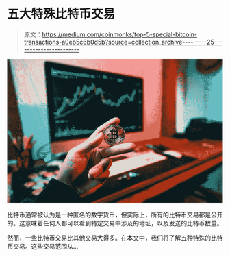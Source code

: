 # 五大特殊比特币交易

> 原文：<https://medium.com/coinmonks/top-5-special-bitcoin-transactions-a0eb5c6b0d5b?source=collection_archive---------25----------------------->

![](img/24840c0107ecb0694e29ebcf14042e8a.png)

比特币通常被认为是一种匿名的数字货币，但实际上，所有的比特币交易都是公开的。这意味着任何人都可以看到特定交易中涉及的地址，以及发送的比特币数量。

然而，一些比特币交易比其他交易大得多。在本文中，我们将了解五种特殊的比特币交易。这些交易范围从…